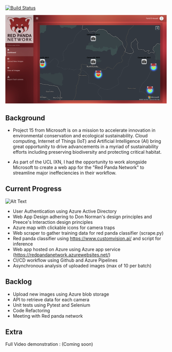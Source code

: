 [![Build Status](https://clt-a88b6d82-2b5e-4b58-bba9-555322fe0d27.visualstudio.com/RedPandaNetwork/_apis/build/status/faridelaouadi.RedPandaNetwork?branchName=master)](https://clt-a88b6d82-2b5e-4b58-bba9-555322fe0d27.visualstudio.com/RedPandaNetwork/_build/latest?definitionId=1&branchName=master)


![](rpn_dashboard.png)

Background
----------
- Project 15​ from Microsoft is on a mission to accelerate innovation in environmental conservation and ecological sustainability. Cloud computing, Internet of Things (IoT) and Artificial Intelligence (AI) bring great opportunity to drive advancements in a myriad of sustainability efforts including preserving biodiversity and protecting critical habitat.

- As part of the UCL IXN, I had the opportunity to work alongside Microsoft to create a web app for the "Red Panda Network" to streamline major ineffeciencies in their workflow. 

Current Progress
----------------
![Alt Text](https://media.giphy.com/media/V5pTpVD9gUuxQdMmqL/giphy.gif)

- User Authentication using Azure Active Directory
- Web App Design adhering to Don Norman's design principles and Preece's Interaction design principles
- Azure map with clickable icons for camera traps 
- Web scraper to gather training data for red panda classifier (scrape.py)
- Red panda classifier using https://www.customvision.ai/ and script for inference
- Web app hosted on Azure using Azure app service (https://redpandanetwork.azurewebsites.net/)
- CI/CD workflow using Github and Azure Pipelines 
- Asynchronous analysis of uploaded images (max of 10 per batch)

Backlog 
--------
- Upload new images using Azure blob storage
- API to retrieve data for each camera 
- Unit tests using Pytest and Selenium
- Code Refactoring
- Meeting with Red panda network

Extra
-----

Full Video demonstration : (Coming soon)
